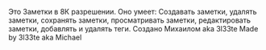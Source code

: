Это Заметки в 8К разрешении.
Оно умеет: Создавать заметки, удалять заметки, сохранять заметки, просматривать заметки, редактировать заметки, добавлять и удалять теги.
Создано Михаилом aka 3l33te
Made by 3l33te aka Michael
